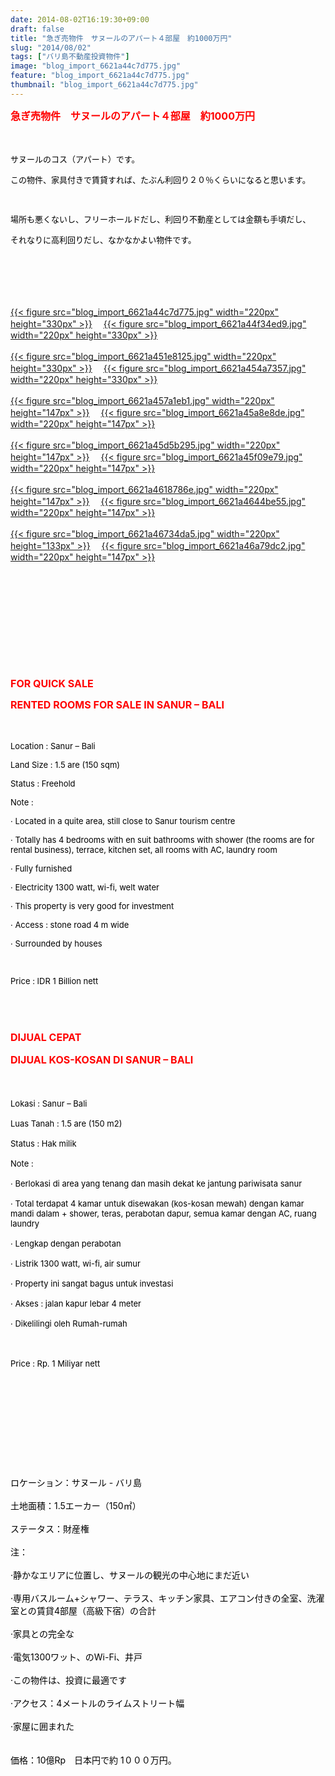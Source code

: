 ```yaml
---
date: 2014-08-02T16:19:30+09:00
draft: false
title: "急ぎ売物件　サヌールのアパート４部屋　約1000万円"
slug: "2014/08/02"
tags: ["バリ島不動産投資物件"]
image: "blog_import_6621a44c7d775.jpg"
feature: "blog_import_6621a44c7d775.jpg"
thumbnail: "blog_import_6621a44c7d775.jpg"
---
```

<p><font color="#ff0000" size="3"><strong>急ぎ売物件　サヌールのアパート４部屋　約1000万円</strong></font></p><p><strong><font color="#ff0000" size="3"><br/></font></strong></p><p><font color="#ff0000" size="3"><font size="2"><font color="#000000">サヌールのコス（アパート）です。</font></font></font></p><p><font color="#ff0000" size="3"><font size="2"><font color="#000000">この物件、家具付きで賃貸すれば、たぶん利回り２０％くらいになると思います。</font></font></font></p><p><font color="#ff0000" size="3"><font size="2"><font color="#000000"><br/></font></font></font></p><p><font color="#ff0000" size="3"><font size="2"><font color="#000000">場所も悪くないし、フリーホールドだし、利回り不動産としては金額も手頃だし、</font></font></font></p><p><font color="#ff0000" size="3"><font size="2"><font color="#000000">それなりに高利回りだし、なかなかよい物件です。</font></font></font></p><p><font color="#ff0000" size="3"><font size="2"><font color="#000000"><br/></font></font><font color="#ff0000" size="3"><br/></font></font><br/></p><p><br/><a href="blog_import_6621a44de9c6b.jpg">{{< figure src="blog_import_6621a44c7d775.jpg" width="220px" height="330px" >}}</a> 　<a href="blog_import_6621a4506c3cd.jpg">{{< figure src="blog_import_6621a44f34ed9.jpg" width="220px" height="330px" >}}</a> <br/><br/><a href="blog_import_6621a45327409.jpg">{{< figure src="blog_import_6621a451e8125.jpg" width="220px" height="330px" >}}</a> 　<a href="blog_import_6621a455dd536.jpg">{{< figure src="blog_import_6621a454a7357.jpg" width="220px" height="330px" >}}</a> <br/><br/><a href="blog_import_6621a458dcd9b.jpg">{{< figure src="blog_import_6621a457a1eb1.jpg" width="220px" height="147px" >}}</a> 　<a href="blog_import_6621a45bcbbce.jpg">{{< figure src="blog_import_6621a45a8e8de.jpg" width="220px" height="147px" >}}</a> <br/><br/><a href="blog_import_6621a45e89440.jpg">{{< figure src="blog_import_6621a45d5b295.jpg" width="220px" height="147px" >}}</a> 　<a href="blog_import_6621a4603eb1b.jpg">{{< figure src="blog_import_6621a45f09e79.jpg" width="220px" height="147px" >}}</a> <br/><br/><a href="blog_import_6621a462bf804.jpg">{{< figure src="blog_import_6621a4618786e.jpg" width="220px" height="147px" >}}</a> 　<a href="blog_import_6621a46584147.jpg">{{< figure src="blog_import_6621a4644be55.jpg" width="220px" height="147px" >}}</a> <br/><br/><a href="blog_import_6621a46894094.jpg">{{< figure src="blog_import_6621a46734da5.jpg" width="220px" height="133px" >}}</a> 　<a href="blog_import_6621a46bd384c.jpg">{{< figure src="blog_import_6621a46a79dc2.jpg" width="220px" height="147px" >}}</a> <br/></p><p></p><p><font color="#ff0000" size="3"><br/></font></p><p><font color="#ff0000" size="3"><br/></font></p><p><strong><font color="#ff0000" size="3"><br/></font></strong></p><p><strong><font color="#ff0000" size="3"><br/></font></strong></p><p><strong><font color="#ff0000" size="3"><br/></font></strong></p><p><strong><font color="#ff0000" size="3">FOR QUICK SALE</font></strong></p><p><strong><font color="#ff0000" size="3">RENTED ROOMS FOR SALE IN SANUR – BALI </font></strong></p><p><strong><font color="#ff0000" size="3"><br/></font></strong></p><p><font color="#000000" size="2">Location : Sanur – Bali </font></p><p><font color="#000000" size="2">Land Size : 1.5 are (150 sqm)</font></p><p><font color="#000000" size="2">Status : Freehold </font></p><p><font color="#000000" size="2">Note : </font></p><p><font color="#000000" size="2">· Located in a quite area, still close to Sanur tourism centre</font></p><p><font color="#000000" size="2">· Totally has 4 bedrooms with en suit bathrooms with shower (the rooms are for rental business), terrace, kitchen set, all rooms with AC, laundry room</font></p><p><font color="#000000" size="2">· Fully furnished </font></p><p><font color="#000000" size="2">· Electricity 1300 watt, wi-fi, welt water</font></p><p><font color="#000000" size="2">· This property is very good for investment </font></p><p><font color="#000000" size="2">· Access : stone road 4 m wide </font></p><p><font color="#000000" size="2">· Surrounded by houses </font></p><p><font color="#000000" size="2"><br/></font></p><p><font color="#000000" size="2">Price : IDR 1 Billion nett</font></p><font color="#ff0000" size="3"><p><br/><strong><br/></strong></p><p><strong>DIJUAL CEPAT</strong></p><p><strong>DIJUAL KOS-KOSAN DI SANUR – BALI </strong></p><p><strong><br/></strong></p><p><font color="#000000" size="2">Lokasi : Sanur – Bali </font></p><p><font color="#000000" size="2">Luas Tanah : 1.5 are (150 m2) </font></p><p><font color="#000000" size="2">Status : Hak milik </font></p><p><font color="#000000" size="2">Note : </font></p><p><font color="#000000" size="2">· Berlokasi di area yang tenang dan masih dekat ke jantung pariwisata sanur</font></p><p><font color="#000000" size="2">· Total terdapat 4 kamar untuk disewakan (kos-kosan mewah) dengan kamar mandi dalam + shower, teras, perabotan dapur, semua kamar dengan AC, ruang laundry </font></p><p><font color="#000000" size="2">· Lengkap dengan perabotan </font></p><p><font color="#000000" size="2">· Listrik 1300 watt, wi-fi, air sumur </font></p><p><font color="#000000" size="2">· Property ini sangat bagus untuk investasi </font></p><p><font color="#000000" size="2">· Akses : jalan kapur lebar 4 meter </font></p><p><font color="#000000" size="2">· Dikelilingi oleh Rumah-rumah </font></p><p><font color="#000000" size="2"><br/></font></p><p><font color="#000000" size="2">Price : Rp. 1 Miliyar nett<br/></font></p><p><strong><font color="#000000" size="3"><br/></font></strong></p><p><strong><font color="#ff0000" size="3"><br/></font></strong></p><p><strong><font color="#ff0000" size="3"><br/></font></strong></p></font><br/><p><br/><span><font color="#000000">ロケーション：</font></span><span><font color="#000000">サヌール</font></span><span><font color="#000000"> - </font></span><span><font color="#000000">バリ島</font></span><font color="#000000"> <br/><br/></font><span><font color="#000000">土地</font></span><span><font color="#000000">面積：</font></span><span><font color="#000000">1.5エーカー</font></span><span><font color="#000000">（150</font></span><span><font color="#000000">㎡）</font></span><font color="#000000"> <br/><br/></font><span><font color="#000000">ステータス：</font></span><span><font color="#000000">財産権</font></span><font color="#000000"> <br/><br/></font><span><font color="#000000">注：</font></span><font color="#000000"> <br/><br/></font><span><font color="#000000">·</font></span><span><font color="#000000">静かなエリアに</font></span><span><font color="#000000">位置し、</font></span><span><font color="#000000">サヌール</font></span><span><font color="#000000">の観光</font></span><span><font color="#000000">の中心地</font></span><span><font color="#000000">に</font></span><span><font color="#000000">まだ</font></span><span><font color="#000000">近い</font></span><font color="#000000"> <br/><br/></font><span><font color="#000000">·</font></span><span><font color="#000000">専用バスルーム</font></span><span><font color="#000000">+</font></span><span><font color="#000000">シャワー、</font></span><span><font color="#000000">テラス</font></span><span><font color="#000000">、</font></span><span><font color="#000000">キッチン家具</font></span><span><font color="#000000">、</font></span><span><font color="#000000">エアコン付きの</font></span><span><font color="#000000">全室</font></span><span><font color="#000000">、</font></span><span><font color="#000000">洗濯室</font></span><span><font color="#000000">との</font></span><span><font color="#000000">賃貸</font></span><span><font color="#000000">4部屋</font></span><span><font color="#000000">（</font></span><span><font color="#000000">高級</font></span><span><font color="#000000">下宿</font></span><span><font color="#000000">）の合計</font></span><font color="#000000"> <br/><br/></font><span><font color="#000000">·</font></span><span><font color="#000000">家具</font></span><span><font color="#000000">との完全な</font></span><font color="#000000"> <br/><br/></font><span><font color="#000000">·</font></span><span><font color="#000000">電気</font></span><span><font color="#000000">1300ワット</font></span><span><font color="#000000">、</font></span><span><font color="#000000">のWi-Fi</font></span><span><font color="#000000">、</font></span><span><font color="#000000">井戸</font></span><font color="#000000"> <br/><br/></font><span><font color="#000000">·</font></span><span><font color="#000000">この物件は、</font></span><span><font color="#000000">投資</font></span><span><font color="#000000">に最適です</font></span><font color="#000000"> <br/><br/></font><span><font color="#000000">·</font></span><span><font color="#000000">アクセス：</font></span><span><font color="#000000">4メートル</font></span><span><font color="#000000">の</font></span><span><font color="#000000">ライム</font></span><span><font color="#000000">ストリート幅</font></span><font color="#000000"> <br/><br/></font><span><font color="#000000">·</font></span><span><font color="#000000">家屋</font></span><span><font color="#000000">に囲まれた</font></span><font color="#000000"> <br/></font><font color="#000000"><br/><br/></font><span><font color="#000000">価格：10億Rp　日本円で約</font></span><font color="#000000"> </font><span class="hps"><font color="#000000">1０００万円。</font></span><font color="#000000"> </font><br/></p>

